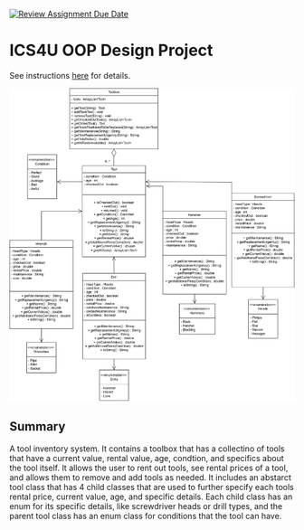 [![Review Assignment Due Date](https://classroom.github.com/assets/deadline-readme-button-22041afd0340ce965d47ae6ef1cefeee28c7c493a6346c4f15d667ab976d596c.svg)](https://classroom.github.com/a/LXtbW2-T)
# ICS4U OOP Design Project

See instructions [here](INSTRUCTIONS.md) for details.

![diagram](src/Assignment/2-14-oop-design.drawio.png) 

## Summary
A tool inventory system. It contains a toolbox that has a collectino of tools that have a current value, rental value, age, condtion, and specifics about the tool itself. It allows the user to rent out tools, see rental prices of a tool, and allows them to remove and add tools as needed. It includes an abstarct tool class that has 4 child classes that are used to further specify each tools rental price, current value, age, and specific details. Each child class has an enum for its specific details, like screwdriver heads or drill types, and the parent tool class has an enum class for conditions that the tool can have. 

